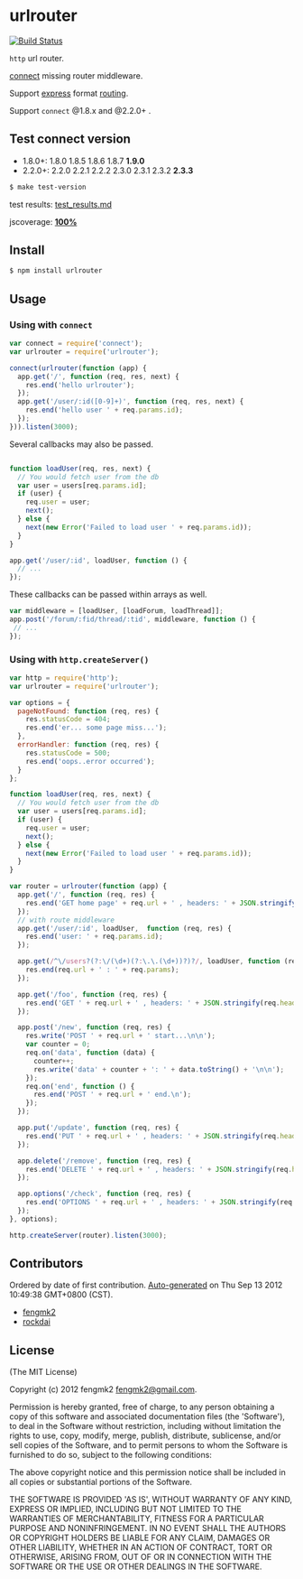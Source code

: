 # urlrouter

[![Build Status](https://secure.travis-ci.org/fengmk2/urlrouter.png)](http://travis-ci.org/fengmk2/urlrouter)

`http` url router.

[connect](https://github.com/senchalabs/connect) missing router middleware.

Support [express](http://expressjs.com) format [routing](http://expressjs.com/guide.html#routing).

Support `connect` @1.8.x and @2.2.0+ .

## Test connect version

* 1.8.0+: 1.8.0 1.8.5 1.8.6 1.8.7 **1.9.0**
* 2.2.0+: 2.2.0 2.2.1 2.2.2 2.3.0 2.3.1 2.3.2 **2.3.3**

```bash
$ make test-version
```

test results: [test_results.md](https://github.com/fengmk2/urlrouter/blob/master/test_results.md)

jscoverage: [**100%**](http://fengmk2.github.com/coverage/urlrouter.html)

## Install

```bash
$ npm install urlrouter
```

## Usage

### Using with `connect`

```javascript
var connect = require('connect');
var urlrouter = require('urlrouter');

connect(urlrouter(function (app) {
  app.get('/', function (req, res, next) {
    res.end('hello urlrouter');
  });
  app.get('/user/:id([0-9]+)', function (req, res, next) {
    res.end('hello user ' + req.params.id);
  });
})).listen(3000);
```

Several callbacks may also be passed.

```javascript

function loadUser(req, res, next) {
  // You would fetch user from the db
  var user = users[req.params.id];
  if (user) {
    req.user = user;
    next();
  } else {
    next(new Error('Failed to load user ' + req.params.id));
  }
}

app.get('/user/:id', loadUser, function () {
  // ...
});
```

These callbacks can be passed within arrays as well.

```javascript
var middleware = [loadUser, [loadForum, loadThread]];
app.post('/forum/:fid/thread/:tid', middleware, function () {
 // ...
});
```

### Using with `http.createServer()`

```javascript
var http = require('http');
var urlrouter = require('urlrouter');

var options = {
  pageNotFound: function (req, res) {
    res.statusCode = 404;
    res.end('er... some page miss...');
  },
  errorHandler: function (req, res) {
    res.statusCode = 500;
    res.end('oops..error occurred');
  }
};

function loadUser(req, res, next) {
  // You would fetch user from the db
  var user = users[req.params.id];
  if (user) {
    req.user = user;
    next();
  } else {
    next(new Error('Failed to load user ' + req.params.id));
  }
}

var router = urlrouter(function (app) {
  app.get('/', function (req, res) {
    res.end('GET home page' + req.url + ' , headers: ' + JSON.stringify(req.headers));
  });
  // with route middleware
  app.get('/user/:id', loadUser,  function (req, res) {
    res.end('user: ' + req.params.id);
  });

  app.get(/^\/users?(?:\/(\d+)(?:\.\.(\d+))?)?/, loadUser, function (req, res) {
    res.end(req.url + ' : ' + req.params);
  });

  app.get('/foo', function (req, res) {
    res.end('GET ' + req.url + ' , headers: ' + JSON.stringify(req.headers));
  });

  app.post('/new', function (req, res) {
    res.write('POST ' + req.url + ' start...\n\n');
    var counter = 0;
    req.on('data', function (data) {
      counter++;
      res.write('data' + counter + ': ' + data.toString() + '\n\n');
    });
    req.on('end', function () {
      res.end('POST ' + req.url + ' end.\n');
    });
  });

  app.put('/update', function (req, res) {
    res.end('PUT ' + req.url + ' , headers: ' + JSON.stringify(req.headers));
  });

  app.delete('/remove', function (req, res) {
    res.end('DELETE ' + req.url + ' , headers: ' + JSON.stringify(req.headers));
  });

  app.options('/check', function (req, res) {
    res.end('OPTIONS ' + req.url + ' , headers: ' + JSON.stringify(req.headers));
  });
}, options);

http.createServer(router).listen(3000);
```

## Contributors
Ordered by date of first contribution.
[Auto-generated](http://github.com/dtrejo/node-authors) on Thu Sep 13 2012 10:49:38 GMT+0800 (CST).

- [fengmk2](https://github.com/fengmk2)
- [rockdai](https://github.com/rockdai)

## License 

(The MIT License)

Copyright (c) 2012 fengmk2 <fengmk2@gmail.com>.

Permission is hereby granted, free of charge, to any person obtaining
a copy of this software and associated documentation files (the
'Software'), to deal in the Software without restriction, including
without limitation the rights to use, copy, modify, merge, publish,
distribute, sublicense, and/or sell copies of the Software, and to
permit persons to whom the Software is furnished to do so, subject to
the following conditions:

The above copyright notice and this permission notice shall be
included in all copies or substantial portions of the Software.

THE SOFTWARE IS PROVIDED 'AS IS', WITHOUT WARRANTY OF ANY KIND,
EXPRESS OR IMPLIED, INCLUDING BUT NOT LIMITED TO THE WARRANTIES OF
MERCHANTABILITY, FITNESS FOR A PARTICULAR PURPOSE AND NONINFRINGEMENT.
IN NO EVENT SHALL THE AUTHORS OR COPYRIGHT HOLDERS BE LIABLE FOR ANY
CLAIM, DAMAGES OR OTHER LIABILITY, WHETHER IN AN ACTION OF CONTRACT,
TORT OR OTHERWISE, ARISING FROM, OUT OF OR IN CONNECTION WITH THE
SOFTWARE OR THE USE OR OTHER DEALINGS IN THE SOFTWARE.
